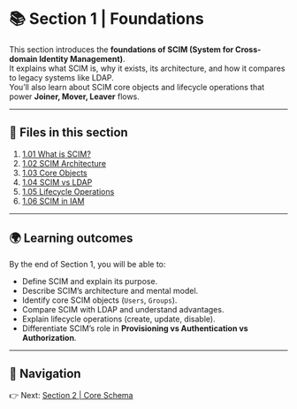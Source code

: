 # 📚 Section 1 | Foundations

This section introduces the **foundations of SCIM (System for Cross-domain Identity Management)**.  
It explains what SCIM is, why it exists, its architecture, and how it compares to legacy systems like LDAP.  
You’ll also learn about SCIM core objects and lifecycle operations that power **Joiner, Mover, Leaver** flows.  

---

## 📖 Files in this section

1. [1.01 What is SCIM?](1.01-what-is-scim.md)  
2. [1.02 SCIM Architecture](1.02-scim-architecture.md)  
3. [1.03 Core Objects](1.03-core-objects.md)  
4. [1.04 SCIM vs LDAP](1.04-scim-vs-ldap.md)  
5. [1.05 Lifecycle Operations](1.05-lifecycle-operations.md)  
6. [1.06 SCIM in IAM](1.06-scim-in-iam.md)  

---

## 🌍 Learning outcomes

By the end of Section 1, you will be able to:  
- Define SCIM and explain its purpose.  
- Describe SCIM’s architecture and mental model.  
- Identify core SCIM objects (`Users`, `Groups`).  
- Compare SCIM with LDAP and understand advantages.  
- Explain lifecycle operations (create, update, disable).  
- Differentiate SCIM’s role in **Provisioning vs Authentication vs Authorization**.  

---

## 🔗 Navigation

👉 Next: [Section 2 | Core Schema](../2-core-schema/README.md)
